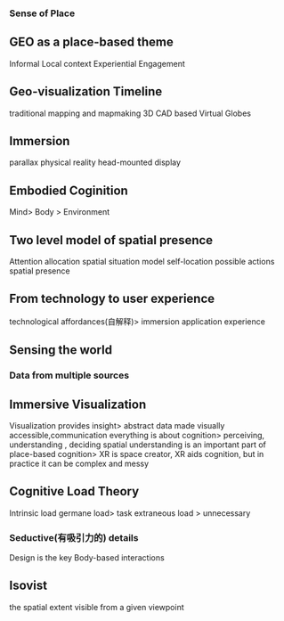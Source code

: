 ### Sense of Place
## GEO as a place-based theme
Informal
Local context
Experiential
Engagement
## Geo-visualization Timeline
traditional mapping and mapmaking
3D CAD based
Virtual Globes
## Immersion
parallax
physical reality
head-mounted display
## Embodied Coginition
Mind> Body > Environment
## Two level model of spatial presence
Attention allocation
spatial situation model
self-location
possible actions
spatial presence
## From technology to user experience
technological affordances(自解释)> immersion
application
experience
## Sensing the world
### Data from multiple sources
## Immersive Visualization
Visualization provides insight> abstract data made visually accessible,communication
everything is about cognition> perceiving, understanding , deciding
spatial understanding is an important part of place-based cognition> XR is space creator, XR aids cognition, but in practice it can be complex and messy
## Cognitive Load Theory
Intrinsic load
germane load> task
extraneous load > unnecessary
### Seductive(有吸引力的) details
Design is the key
Body-based interactions
## Isovist
the spatial extent visible from a given viewpoint